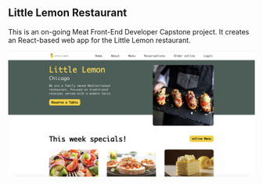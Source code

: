 ## Little Lemon Restaurant

This is an on-going Meat Front-End Developer Capstone project. It creates an React-based web app for the Little Lemon restaurant.

<img width="1322" alt="Screenshot of the website" src="https://github.com/LixinDu/little-lemon-restaurant/blob/master/src/assets/Screenshot.png">
